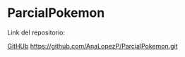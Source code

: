 # ParcialPokemon

Link del repositorio:

[GitHUb](https://github.com/AnaLopezP/ParcialPokemon.git)
https://github.com/AnaLopezP/ParcialPokemon.git
